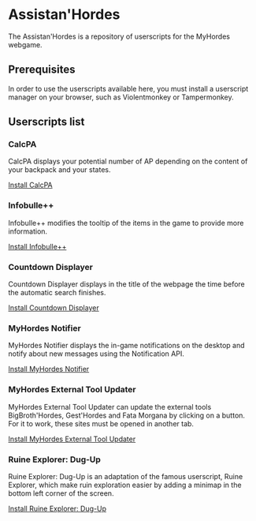 # Assistan'Hordes

The Assistan'Hordes is a repository of userscripts for the MyHordes webgame.

## Prerequisites

In order to use the userscripts available here, you must install a userscript
manager on your browser, such as Violentmonkey or Tampermonkey.

## Userscripts list

### CalcPA

CalcPA displays your potential number of AP depending on the content of your
backpack and your states.

[Install CalcPA](/LcsTen/assistanhordes/raw/master/calcpa_myhordes.user.js)

### Infobulle++

Infobulle++ modifies the tooltip of the items in the game to provide more
information.

[Install Infobulle++](/LcsTen/assistanhordes/raw/master/infobullepp_myhordes.user.js)

### Countdown Displayer

Countdown Displayer displays in the title of the webpage the time before the
automatic search finishes.

[Install Countdown Displayer](/LcsTen/assistanhordes/raw/master/countdown_display.user.js)

### MyHordes Notifier

MyHordes Notifier displays the in-game notifications on the desktop and notify
about new messages using the Notification API.

[Install MyHordes Notifier](/LcsTen/assistanhordes/raw/master/myhordes_notifier.user.js)

### MyHordes External Tool Updater

MyHordes External Tool Updater can update the external tools BigBroth'Hordes,
Gest'Hordes and Fata Morgana by clicking on a button. For it to work, these
sites must be opened in another tab.

[Install MyHordes External Tool Updater](/LcsTen/assistanhordes/raw/master/myhordes_external_tool_updater.user.js)

### Ruine Explorer: Dug-Up

Ruine Explorer: Dug-Up is an adaptation of the famous userscript, Ruine
Explorer, which make ruin exploration easier by adding a minimap in the bottom
left corner of the screen.

[Install Ruine Explorer: Dug-Up](/LcsTen/assistanhordes/raw/master/ruine_explorer_dugup.user.js)

